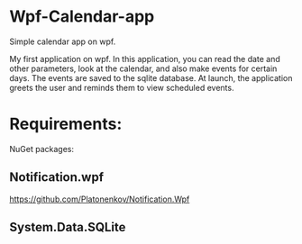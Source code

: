 # Wpf-Calendar-app
Simple calendar app on wpf.

My first application on wpf. In this application, you can read the date and other parameters, look at the calendar, and also make events for certain days. The events are saved to the sqlite database. At launch, the application greets the user and reminds them to view scheduled events.

<h1>Requirements:</h1>
 NuGet packages:
  <h2>Notification.wpf</h2> <a href="https://github.com/Platonenkov/Notification.Wpf">https://github.com/Platonenkov/Notification.Wpf</a>

  <h2>System.Data.SQLite</h2>
